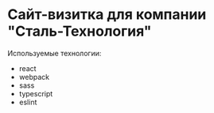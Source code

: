 # Сайт-визитка для компании "Сталь-Технология"

Используемые технологии: 
* react
* webpack
* sass
* typescript
* eslint
